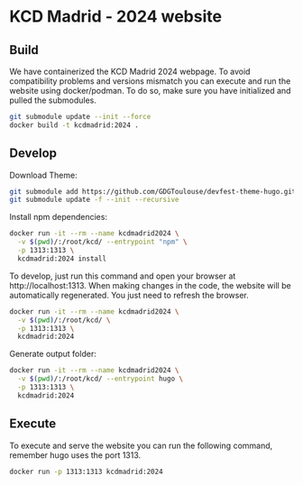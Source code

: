# KCD Madrid - 2024 website

## Build

We have containerized the KCD Madrid 2024 webpage. To avoid compatibility problems and versions mismatch you can execute and run the website using docker/podman. To do so, make sure you have initialized and pulled the submodules.

```bash
git submodule update --init --force
docker build -t kcdmadrid:2024 .
```


## Develop

Download Theme:
```bash
git submodule add https://github.com/GDGToulouse/devfest-theme-hugo.git themes/devfest-theme-hugo
git submodule update -f --init --recursive
```

Install npm dependencies:

```bash
docker run -it --rm --name kcdmadrid2024 \
  -v $(pwd)/:/root/kcd/ --entrypoint "npm" \
  -p 1313:1313 \
  kcdmadrid:2024 install
```

To develop, just run this command and open your browser at http://localhost:1313. When making changes in the code, the website will be automatically regenerated. You just need to refresh the browser.

```bash
docker run -it --rm --name kcdmadrid2024 \
  -v $(pwd)/:/root/kcd/ \
  -p 1313:1313 \
  kcdmadrid:2024
```

Generate output folder:
```bash
docker run -it --rm --name kcdmadrid2024 \
  -v $(pwd)/:/root/kcd/ --entrypoint hugo \
  -p 1313:1313 \
  kcdmadrid:2024
```

## Execute

To execute and serve the website you can run the following command, remember hugo uses the port 1313.

```bash
docker run -p 1313:1313 kcdmadrid:2024
```
